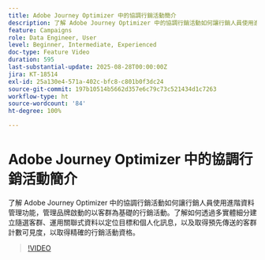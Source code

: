 ```yaml
---
title: Adobe Journey Optimizer 中的協調行銷活動簡介
description: 了解 Adobe Journey Optimizer 中的協調行銷活動如何讓行銷人員使用進階資料管理功能，管理品牌啟動的以客群為基礎的行銷活動。
feature: Campaigns
role: Data Engineer, User
level: Beginner, Intermediate, Experienced
doc-type: Feature Video
duration: 595
last-substantial-update: 2025-08-28T00:00:00Z
jira: KT-18514
exl-id: 25a130e4-571a-402c-bfc8-c801b0f3dc24
source-git-commit: 197b10514b5662d357e6c79c73c521434d1c7263
workflow-type: ht
source-wordcount: '84'
ht-degree: 100%

---
```


# Adobe Journey Optimizer 中的協調行銷活動簡介

了解 Adobe Journey Optimizer 中的協調行銷活動如何讓行銷人員使用進階資料管理功能，管理品牌啟動的以客群為基礎的行銷活動。了解如何透過多實體細分建立隨選客群、運用關聯式資料以定位目標和個人化訊息，以及取得預先傳送的客群計數可見度，以取得精確的行銷活動資格。

>[!VIDEO](https://video.tv.adobe.com/v/3471538/?learn=on&enablevpops)
